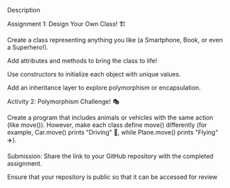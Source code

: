 Description

Assignment 1: Design Your Own Class! 🏗️

Create a class representing anything you like (a Smartphone, Book, or even a Superhero!).

Add attributes and methods to bring the class to life!

Use constructors to initialize each object with unique values.

Add an inheritance layer to explore polymorphism or encapsulation.

Activity 2: Polymorphism Challenge! 🎭

Create a program that includes animals or vehicles with the same action (like move()). However, make each class define move() differently (for example, Car.move() prints 
"Driving" 🚗, while Plane.move() prints "Flying" ✈️).

Submission:
Share the link to your GitHub repository with the completed assignment.

Ensure that your repository is public so that it can be accessed for review
